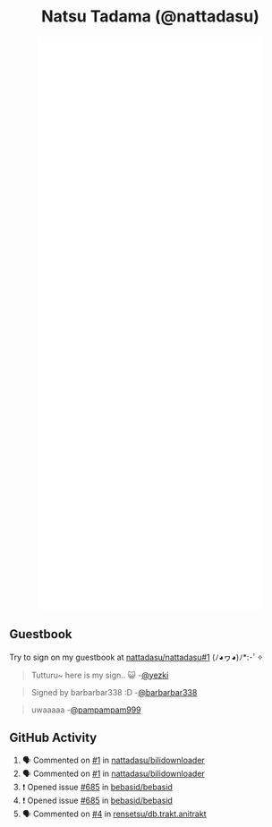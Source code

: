 <div align="center">

# Natsu Tadama (@nattadasu)

![Github Metrics](github-metrics.svg)
</div>

## Guestbook

Try to sign on my guestbook at [nattadasu/nattadasu#1](https://github.com/nattadasu/nattadasu/issues/1) (ﾉ◕ヮ◕)ﾉ\*:･ﾟ✧

<!--START:guestbook-->
> Tutturu~  here is my sign.. :smiley_cat: 
-[@yezki](https://github.com/yezki)

> Signed by barbarbar338 :D
-[@barbarbar338](https://github.com/barbarbar338)

> uwaaaaa
-[@pampampam999](https://github.com/pampampam999)
<!--END:guestbook-->

## GitHub Activity
<!--START_SECTION:activity-->
1. 🗣 Commented on [#1](https://github.com/nattadasu/bilidownloader/pull/1#issuecomment-3362038315) in [nattadasu/bilidownloader](https://github.com/nattadasu/bilidownloader)
2. 🗣 Commented on [#1](https://github.com/nattadasu/bilidownloader/pull/1#issuecomment-3355840687) in [nattadasu/bilidownloader](https://github.com/nattadasu/bilidownloader)
3. ❗ Opened issue [#685](https://github.com/bebasid/bebasid/issues/685) in [bebasid/bebasid](https://github.com/bebasid/bebasid)
4. ❗ Opened issue [#685](https://github.com/bebasid/bebasid/issues/685) in [bebasid/bebasid](https://github.com/bebasid/bebasid)
5. 🗣 Commented on [#4](https://github.com/rensetsu/db.trakt.anitrakt/issues/4#issuecomment-3233614283) in [rensetsu/db.trakt.anitrakt](https://github.com/rensetsu/db.trakt.anitrakt)
<!--END_SECTION:activity-->
